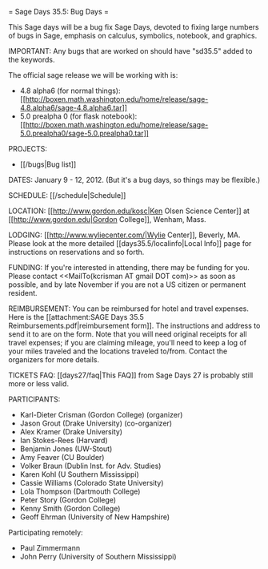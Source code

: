 = Sage Days 35.5: Bug Days =

This Sage days will be a bug fix Sage Days, devoted to fixing large numbers of bugs in Sage, emphasis on calculus, symbolics, notebook, and graphics.

IMPORTANT: Any bugs that are worked on should have "sd35.5" added to the keywords.

The official sage release we will be working with is: 

  * 4.8 alpha6 (for normal things): [[http://boxen.math.washington.edu/home/release/sage-4.8.alpha6/sage-4.8.alpha6.tar]]
  * 5.0 prealpha 0 (for flask notebook): [[http://boxen.math.washington.edu/home/release/sage-5.0.prealpha0/sage-5.0.prealpha0.tar]]

PROJECTS:

  * [[/bugs|Bug list]]


DATES: January 9 - 12, 2012.  (But it's a bug days, so things may be flexible.)

SCHEDULE: [[/schedule|Schedule]] 

LOCATION: [[http://www.gordon.edu/kosc|Ken Olsen Science Center]] at [[http://www.gordon.edu|Gordon College]], Wenham, Mass.

LODGING: [[http://www.wyliecenter.com/|Wylie Center]], Beverly, MA.  Please look at the more detailed [[days35.5/localinfo|Local Info]] page for instructions on reservations and so forth.

FUNDING: If you're interested in attending, there may be funding for you.  Please contact <<MailTo(kcrisman AT gmail DOT com)>> as soon as possible, and by late November if you are not a US citizen or permanent resident.

REIMBURSEMENT: You can be reimbursed for hotel and travel expenses.  Here is the [[attachment:SAGE Days 35.5 Reimbursements.pdf|reimbursement form]].  The instructions and address to send it to are on the form.  Note that you will need original receipts for all travel expenses; if you are claiming mileage, you'll need to keep a log of your miles traveled and the locations traveled to/from.  Contact the organizers for more details.

TICKETS FAQ: [[days27/faq|This FAQ]] from Sage Days 27 is probably still more or less valid.

PARTICIPANTS:
 
 * Karl-Dieter Crisman (Gordon College) (organizer)
 * Jason Grout (Drake University) (co-organizer)
 * Alex Kramer (Drake University)
 * Ian Stokes-Rees (Harvard)
 * Benjamin Jones (UW-Stout)
 * Amy Feaver (CU Boulder)
 * Volker Braun (Dublin Inst. for Adv. Studies)
 * Karen Kohl (U Southern Mississippi)
 * Cassie Williams (Colorado State University)
 * Lola Thompson (Dartmouth College)
 * Peter Story (Gordon College)
 * Kenny Smith (Gordon College)
 * Geoff Ehrman (University of New Hampshire)

Participating remotely:

 * Paul Zimmermann
 * John Perry (University of Southern Mississippi)
